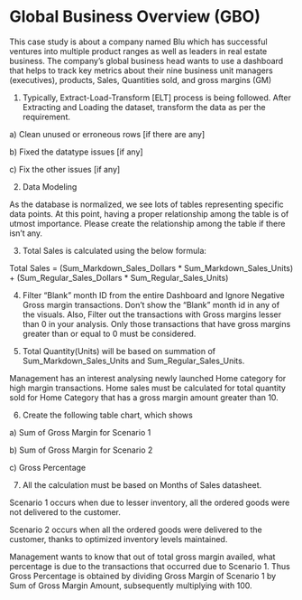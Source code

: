 # Global Business Overview (GBO)
This case study is about a company named Blu which has successful ventures into multiple product ranges as well as leaders in real estate business. The company’s global business head wants to use a dashboard that helps to track key metrics about their nine business unit managers (executives), products, Sales, Quantities sold, and gross margins (GM)

1. Typically, Extract-Load-Transform [ELT] process is being followed.
After Extracting and Loading the dataset, transform the data as per the requirement.


a) Clean unused or erroneous rows [if there are any]

b) Fixed the datatype issues [if any]

c) Fix the other issues [if any]


2. Data Modeling
   
As the database is normalized, we see lots of tables representing specific data points. At this point, having a proper relationship among the table is of utmost importance.
Please create the relationship among the table if there isn’t any.

3. Total Sales is calculated using the below formula:
 
Total Sales =  (Sum_Markdown_Sales_Dollars * Sum_Markdown_Sales_Units) + (Sum_Regular_Sales_Dollars * Sum_Regular_Sales_Units)

4.  Filter “Blank”  month ID from the entire Dashboard and Ignore Negative Gross margin transactions. Don’t show the “Blank” month id in any of the visuals.
Also, Filter out the transactions with Gross margins lesser than 0 in your analysis. Only those transactions that have gross margins greater than or equal to 0 must be considered.

5. Total Quantity(Units) will be based on summation of Sum_Markdown_Sales_Units and Sum_Regular_Sales_Units.
 
Management has an interest analysing newly launched Home category for high margin transactions. Home sales must be calculated for total quantity sold for Home Category that has a gross margin amount greater than 10.

6. Create the following table chart, which shows
   
a) Sum of Gross Margin for Scenario 1

b) Sum of Gross Margin for Scenario 2

c) Gross Percentage


7. All the calculation must be based on Months of Sales datasheet.
   
Scenario 1 occurs when due to lesser inventory, all the ordered goods were not delivered to the customer.

Scenario 2 occurs when all the ordered goods were delivered to the customer, thanks to optimized inventory levels maintained.

Management wants to know that out of total gross margin availed, what percentage is due to the transactions that occurred due to Scenario 1. Thus Gross Percentage is obtained by dividing Gross Margin of Scenario 1 by Sum of Gross Margin Amount, subsequently multiplying with 100.



